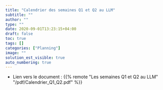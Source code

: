 ```yaml
---
title: "Calendrier des semaines Q1 et Q2 au LLM"
subtitle: ""
author: ""
type: ""
date: 2020-09-01T13:23:15+04:00
draft: false
toc: true
tags: []
categories: ["Planning"]
image: ""
solution_est_visible: true
auto_numbering: true
---
```


- Lien vers le document : {{% remote "Les semaines Q1 et Q2 au LLM" "/pdf/Calendrier_Q1_Q2.pdf" %}}
